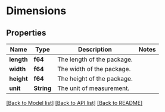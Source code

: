 # Dimensions

## Properties

Name | Type | Description | Notes
------------ | ------------- | ------------- | -------------
**length** | **f64** | The length of the package. | 
**width** | **f64** | The width of the package. | 
**height** | **f64** | The height of the package. | 
**unit** | **String** | The unit of measurement. | 

[[Back to Model list]](../README.md#documentation-for-models) [[Back to API list]](../README.md#documentation-for-api-endpoints) [[Back to README]](../README.md)


